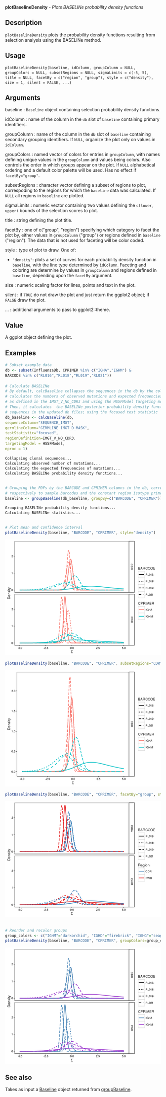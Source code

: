 





**plotBaselineDensity** - *Plots BASELINe probability density functions*

Description
--------------------

`plotBaselineDensity` plots the probability density functions resulting from selection 
analysis using the BASELINe method.

Usage
--------------------

```
plotBaselineDensity(baseline, idColumn, groupColumn = NULL,
groupColors = NULL, subsetRegions = NULL, sigmaLimits = c(-5, 5),
title = NULL, facetBy = c("region", "group"), style = c("density"),
size = 1, silent = FALSE, ...)
```

Arguments
-------------------

baseline
:   `Baseline` object containing selection probability 
density functions.

idColumn
:   name of the column in the `db` slot of `baseline` 
containing primary identifiers.

groupColumn
:   name of the column in the `db` slot of `baseline` 
containing secondary grouping identifiers. If `NULL`, 
organize the plot only on values in `idColumn`.

groupColors
:   named vector of colors for entries in `groupColumn`, with 
names defining unique values in the `groupColumn` and values
being colors. Also controls the order in which groups appear on the
plot. If `NULL` alphabetical ordering and a default color palette 
will be used. Has no effect if `facetBy="group"`.

subsetRegions
:   character vector defining a subset of regions to plot, correspoding 
to the regions for which the `baseline` data was calculated. If
`NULL` all regions in `baseline` are plotted.

sigmaLimits
:   numeric vector containing two values defining the `c(lower, upper)`
bounds of the selection scores to plot.

title
:   string defining the plot title.

facetBy
:   one of c("group", "region") specifying which category to facet the
plot by, either values in `groupColumn` ("group") or regions
defined in `baseline` ("region"). The data that is not used
for faceting will be color coded.

style
:   type of plot to draw. One of:

+  `"density"`:  plots a set of curves for each probability 
density function in `baseline`, 
with the line type determined by `idColumn`.
Faceting and coloring are determine by values in 
`groupColumn` and regions defined in 
`baseline`, depending upon the 
`facetBy` argument.


size
:   numeric scaling factor for lines, points and text in the plot.

silent
:   if `TRUE` do not draw the plot and just return the ggplot2 
object; if `FALSE` draw the plot.

...
:   additional arguments to pass to ggplot2::theme.



Value
-------------------

A ggplot object defining the plot.



Examples
-------------------

```R
# Subset example data
db <- subset(InfluenzaDb, CPRIMER %in% c("IGHA","IGHM") & 
BARCODE %in% c("RL016","RL018","RL019","RL021"))

# Calculate BASELINe
# By default, calcBaseline collapses the sequences in the db by the column "CLONE",
# calculates the numbers of observed mutations and expected frequencies of mutations,
# as defined in the IMGT_V_NO_CDR3 and using the HS5FModel targeting model.
# Then, it calculates  the BASELINe posterior probability density functions (PDFs) for
# sequences in the updated db files; using the focused test statistic
db_baseline <- calcBaseline(db, 
sequenceColumn="SEQUENCE_IMGT",
germlineColumn="GERMLINE_IMGT_D_MASK", 
testStatistic="focused",
regionDefinition=IMGT_V_NO_CDR3,
targetingModel = HS5FModel,
nproc = 1)

```


```
Collapsing clonal sequences...
Calculating observed number of mutations...
Calculating the expected frequencies of mutations...
Calculating BASELINe probability density functions...

```


```R
 
# Grouping the PDFs by the BARCODE and CPRIMER columns in the db, corresponding 
# respectively to sample barcodes and the constant region isotype primers.
baseline <- groupBaseline(db_baseline, groupBy=c("BARCODE", "CPRIMER"))

```


```
Grouping BASELINe probability density functions...
Calculating BASELINe statistics...

```


```R

# Plot mean and confidence interval
plotBaselineDensity(baseline, "BARCODE", "CPRIMER", style="density")

```

![6](plotBaselineDensity-6.png)

```R
plotBaselineDensity(baseline, "BARCODE", "CPRIMER", subsetRegions="CDR", style="density")

```

![8](plotBaselineDensity-8.png)

```R
plotBaselineDensity(baseline, "BARCODE", "CPRIMER", facetBy="group", style="density")

```

![10](plotBaselineDensity-10.png)

```R

# Reorder and recolor groups
group_colors <- c("IGHM"="darkorchid", "IGHD"="firebrick", "IGHG"="seagreen", "IGHA"="steelblue")
plotBaselineDensity(baseline, "BARCODE", "CPRIMER", groupColors=group_colors, style="density")
```

![12](plotBaselineDensity-12.png)


See also
-------------------

Takes as input a [Baseline](Baseline-class.md) object returned from [groupBaseline](groupBaseline.md).



